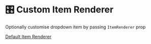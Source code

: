 # 🎛 Custom Item Renderer

Optionally customise dropdown item by passing `ItemRenderer` prop

[Default Item Renderer](https://github.com/hc-oss/react-multi-select-component/blob/master/src/select-panel/default-item.tsx#L12-L28)
